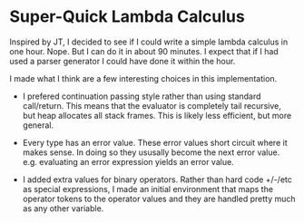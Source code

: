 Super-Quick Lambda Calculus
===========================

Inspired by JT, I decided to see if I could write a simple lambda calculus in
one hour.  Nope.  But I can do it in about 90 minutes.  I expect that if I had
used a parser generator I could have done it within the hour.

I made what I think are a few interesting choices in this implementation.

  * I prefered continuation passing style rather than using standard
    call/return.  This means that the evaluator is completely tail recursive,
    but heap allocates all stack frames.  This is likely less efficient, but
    more general.

  * Every type has an error value.  These error values short circuit where it
    makes sense.  In doing so they ususally become the next error value.  e.g.
    evaluating an error expression yields an error value.

  * I added extra values for binary operators.  Rather than hard code +/-/etc
    as special expressions, I made an initial environment that maps the operator
    tokens to the operator values and they are handled pretty much as any other
    variable.
